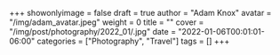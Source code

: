 +++
showonlyimage = false
draft = true
author = "Adam Knox"
avatar = "/img/adam_avatar.jpeg"
weight = 0
title = ""
cover = "/img/post/photography/2022_01/.jpg"
date = "2022-01-06T00:01:01-06:00"
categories = ["Photography", "Travel"]
tags = []
+++
<!--more-->
